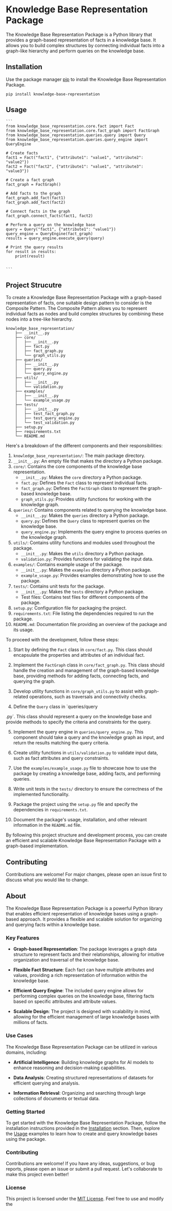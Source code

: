 # Knowledge Base Representation Package

The Knowledge Base Representation Package is a Python library that provides a graph-based representation of facts in a knowledge base. It allows you to build complex structures by connecting individual facts into a graph-like hierarchy and perform queries on the knowledge base.

## Installation

Use the package manager [pip](https://pip.pypa.io/en/stable/) to install the Knowledge Base Representation Package.

```
pip install knowledge-base-representation
```

## Usage
    ```
    from knowledge_base_representation.core.fact import Fact
    from knowledge_base_representation.core.fact_graph import FactGraph
    from knowledge_base_representation.queries.query import Query
    from knowledge_base_representation.queries.query_engine import QueryEngine

    # Create facts
    fact1 = Fact("fact1", {"attribute1": "value1", "attribute2": "value2"})
    fact2 = Fact("fact2", {"attribute1": "value1", "attribute3": "value3"})

    # Create a fact graph
    fact_graph = FactGraph()

    # Add facts to the graph
    fact_graph.add_fact(fact1)
    fact_graph.add_fact(fact2)

    # Connect facts in the graph
    fact_graph.connect_facts(fact1, fact2)

    # Perform a query on the knowledge base
    query = Query("fact1", {"attribute1": "value1"})
    query_engine = QueryEngine(fact_graph)
    results = query_engine.execute_query(query)

    # Print the query results
    for result in results:
        print(result)


    ```

## Project Strucutre
To create a Knowledge Base Representation Package with a graph-based representation of facts, one suitable design pattern to consider is the Composite Pattern. The Composite Pattern allows you to represent individual facts as nodes and build complex structures by combining these nodes into a tree-like hierarchy.


```
knowledge_base_representation/
    ├── __init__.py
    ├── core/
    │   ├── __init__.py
    │   ├── fact.py
    │   ├── fact_graph.py
    │   └── graph_utils.py
    ├── queries/
    │   ├── __init__.py
    │   ├── query.py
    │   └── query_engine.py
    ├── utils/
    │   ├── __init__.py
    │   └── validation.py
    ├── examples/
    │   ├── __init__.py
    │   └── example_usage.py
    ├── tests/
    │   ├── __init__.py
    │   ├── test_fact_graph.py
    │   ├── test_query_engine.py
    │   └── test_validation.py
    ├── setup.py
    ├── requirements.txt
    └── README.md
```

Here's a breakdown of the different components and their responsibilities:

1. `knowledge_base_representation/`: The main package directory.
2. `__init__.py`: An empty file that makes the directory a Python package.
3. `core/`: Contains the core components of the knowledge base representation.
   - `__init__.py`: Makes the `core` directory a Python package.
   - `fact.py`: Defines the `Fact` class to represent individual facts.
   - `fact_graph.py`: Defines the `FactGraph` class to represent the graph-based knowledge base.
   - `graph_utils.py`: Provides utility functions for working with the knowledge graph.
4. `queries/`: Contains components related to querying the knowledge base.
   - `__init__.py`: Makes the `queries` directory a Python package.
   - `query.py`: Defines the `Query` class to represent queries on the knowledge base.
   - `query_engine.py`: Implements the query engine to process queries on the knowledge graph.
5. `utils/`: Contains utility functions and modules used throughout the package.
   - `__init__.py`: Makes the `utils` directory a Python package.
   - `validation.py`: Provides functions for validating the input data.
6. `examples/`: Contains example usage of the package.
   - `__init__.py`: Makes the `examples` directory a Python package.
   - `example_usage.py`: Provides examples demonstrating how to use the package.
7. `tests/`: Contains unit tests for the package.
   - `__init__.py`: Makes the `tests` directory a Python package.
   - Test files: Contains test files for different components of the package.
8. `setup.py`: Configuration file for packaging the project.
9. `requirements.txt`: File listing the dependencies required to run the package.
10. `README.md`: Documentation file providing an overview of the package and its usage.

To proceed with the development, follow these steps:

1. Start by defining the `Fact` class in `core/fact.py`. This class should encapsulate the properties and attributes of an individual fact.

2. Implement the `FactGraph` class in `core/fact_graph.py`. This class should handle the creation and management of the graph-based knowledge base, providing methods for adding facts, connecting facts, and querying the graph.

3. Develop utility functions in `core/graph_utils.py` to assist with graph-related operations, such as traversals and connectivity checks.

4. Define the `Query` class in `queries/query

.py`. This class should represent a query on the knowledge base and provide methods to specify the criteria and constraints for the query.

5. Implement the query engine in `queries/query_engine.py`. This component should take a query and the knowledge graph as input, and return the results matching the query criteria.

6. Create utility functions in `utils/validation.py` to validate input data, such as fact attributes and query constraints.

7. Use the `examples/example_usage.py` file to showcase how to use the package by creating a knowledge base, adding facts, and performing queries.

8. Write unit tests in the `tests/` directory to ensure the correctness of the implemented functionality.

9. Package the project using the `setup.py` file and specify the dependencies in `requirements.txt`.

10. Document the package's usage, installation, and other relevant information in the `README.md` file.

By following this project structure and development process, you can create an efficient and scalable Knowledge Base Representation Package with a graph-based implementation.


## Contributing

Contributions are welcome! For major changes, please open an issue first to discuss what you would like to change.


## About

The Knowledge Base Representation Package is a powerful Python library that enables efficient representation of knowledge bases using a graph-based approach. It provides a flexible and scalable solution for organizing and querying facts within a knowledge base.

### Key Features

- **Graph-based Representation**: The package leverages a graph data structure to represent facts and their relationships, allowing for intuitive organization and traversal of the knowledge base.

- **Flexible Fact Structure**: Each fact can have multiple attributes and values, providing a rich representation of information within the knowledge base.

- **Efficient Query Engine**: The included query engine allows for performing complex queries on the knowledge base, filtering facts based on specific attributes and attribute values.

- **Scalable Design**: The project is designed with scalability in mind, allowing for the efficient management of large knowledge bases with millions of facts.

### Use Cases

The Knowledge Base Representation Package can be utilized in various domains, including:

- **Artificial Intelligence**: Building knowledge graphs for AI models to enhance reasoning and decision-making capabilities.

- **Data Analysis**: Creating structured representations of datasets for efficient querying and analysis.

- **Information Retrieval**: Organizing and searching through large collections of documents or textual data.

### Getting Started

To get started with the Knowledge Base Representation Package, follow the installation instructions provided in the [Installation](#installation) section. Then, explore the [Usage](#usage) examples to learn how to create and query knowledge bases using the package.

### Contributing

Contributions are welcome! If you have any ideas, suggestions, or bug reports, please open an issue or submit a pull request. Let's collaborate to make this project even better!

### License

This project is licensed under the [MIT License](https://choosealicense.com/licenses/mit/). Feel free to use and modify the
